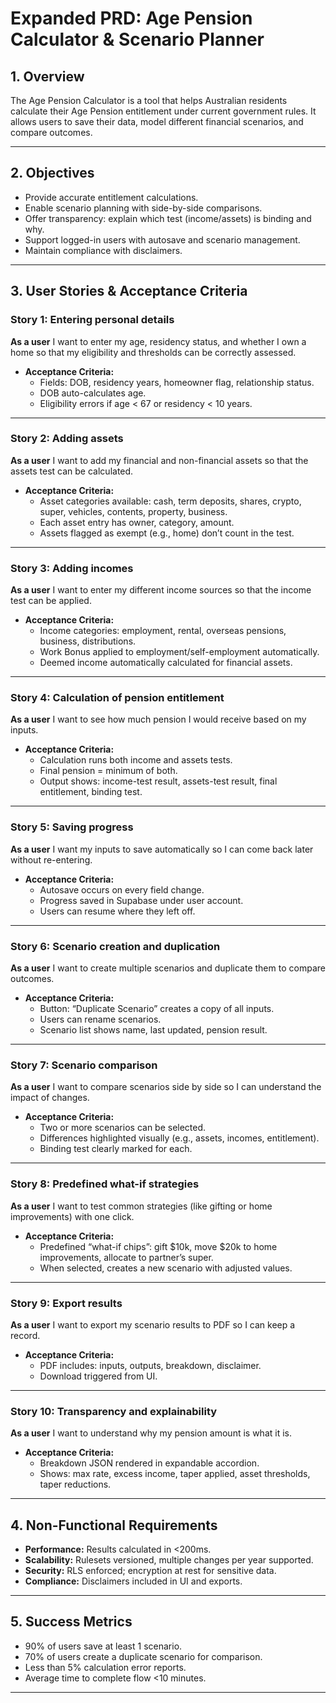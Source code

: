 # Expanded PRD: Age Pension Calculator & Scenario Planner

## 1. Overview
The Age Pension Calculator is a tool that helps Australian residents calculate their Age Pension entitlement under current government rules. It allows users to save their data, model different financial scenarios, and compare outcomes.

---

## 2. Objectives
- Provide accurate entitlement calculations.
- Enable scenario planning with side-by-side comparisons.
- Offer transparency: explain which test (income/assets) is binding and why.
- Support logged-in users with autosave and scenario management.
- Maintain compliance with disclaimers.

---

## 3. User Stories & Acceptance Criteria

### Story 1: Entering personal details
**As a user** I want to enter my age, residency status, and whether I own a home so that my eligibility and thresholds can be correctly assessed.

- **Acceptance Criteria:**
  - Fields: DOB, residency years, homeowner flag, relationship status.
  - DOB auto-calculates age.
  - Eligibility errors if age < 67 or residency < 10 years.

---

### Story 2: Adding assets
**As a user** I want to add my financial and non-financial assets so that the assets test can be calculated.

- **Acceptance Criteria:**
  - Asset categories available: cash, term deposits, shares, crypto, super, vehicles, contents, property, business.
  - Each asset entry has owner, category, amount.
  - Assets flagged as exempt (e.g., home) don’t count in the test.

---

### Story 3: Adding incomes
**As a user** I want to enter my different income sources so that the income test can be applied.

- **Acceptance Criteria:**
  - Income categories: employment, rental, overseas pensions, business, distributions.
  - Work Bonus applied to employment/self-employment automatically.
  - Deemed income automatically calculated for financial assets.

---

### Story 4: Calculation of pension entitlement
**As a user** I want to see how much pension I would receive based on my inputs.

- **Acceptance Criteria:**
  - Calculation runs both income and assets tests.
  - Final pension = minimum of both.
  - Output shows: income-test result, assets-test result, final entitlement, binding test.

---

### Story 5: Saving progress
**As a user** I want my inputs to save automatically so I can come back later without re-entering.

- **Acceptance Criteria:**
  - Autosave occurs on every field change.
  - Progress saved in Supabase under user account.
  - Users can resume where they left off.

---

### Story 6: Scenario creation and duplication
**As a user** I want to create multiple scenarios and duplicate them to compare outcomes.

- **Acceptance Criteria:**
  - Button: “Duplicate Scenario” creates a copy of all inputs.
  - Users can rename scenarios.
  - Scenario list shows name, last updated, pension result.

---

### Story 7: Scenario comparison
**As a user** I want to compare scenarios side by side so I can understand the impact of changes.

- **Acceptance Criteria:**
  - Two or more scenarios can be selected.
  - Differences highlighted visually (e.g., assets, incomes, entitlement).
  - Binding test clearly marked for each.

---

### Story 8: Predefined what-if strategies
**As a user** I want to test common strategies (like gifting or home improvements) with one click.

- **Acceptance Criteria:**
  - Predefined “what-if chips”: gift $10k, move $20k to home improvements, allocate to partner’s super.
  - When selected, creates a new scenario with adjusted values.

---

### Story 9: Export results
**As a user** I want to export my scenario results to PDF so I can keep a record.

- **Acceptance Criteria:**
  - PDF includes: inputs, outputs, breakdown, disclaimer.
  - Download triggered from UI.

---

### Story 10: Transparency and explainability
**As a user** I want to understand why my pension amount is what it is.

- **Acceptance Criteria:**
  - Breakdown JSON rendered in expandable accordion.
  - Shows: max rate, excess income, taper applied, asset thresholds, taper reductions.

---

## 4. Non-Functional Requirements
- **Performance:** Results calculated in <200ms.
- **Scalability:** Rulesets versioned, multiple changes per year supported.
- **Security:** RLS enforced; encryption at rest for sensitive data.
- **Compliance:** Disclaimers included in UI and exports.

---

## 5. Success Metrics
- 90% of users save at least 1 scenario.
- 70% of users create a duplicate scenario for comparison.
- Less than 5% calculation error reports.
- Average time to complete flow <10 minutes.

---

